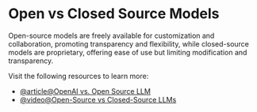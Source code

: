 # Open vs Closed Source Models

Open-source models are freely available for customization and collaboration, promoting transparency and flexibility, while closed-source models are proprietary, offering ease of use but limiting modification and transparency.

Visit the following resources to learn more:

- [@article@OpenAI vs. Open Source LLM](https://ubiops.com/openai-vs-open-source-llm/)
- [@video@Open-Source vs Closed-Source LLMs](https://www.youtube.com/watch?v=710PDpuLwOc)